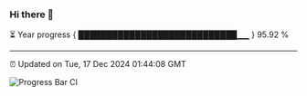 ### Hi there 👋

⏳ Year progress { ████████████████████████████▁▁ } 95.92 %

---

⏰ Updated on Tue, 17 Dec 2024 01:44:08 GMT

![Progress Bar CI](https://github.com/liununu/liununu/workflows/Progress%20Bar%20CI/badge.svg)
